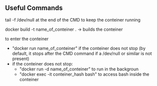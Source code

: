 ## Useful Commands

tail -f /dev/null at the end of the CMD to keep the conteiner running

docker build -t name_of_conteiner . -> builds the conteiner

to enter the conteiner
 - "docker run name_of_conteiner" if the conteiner does not stop (by default, it stops after the CMD command if a /dev/null or similar is not present)
 - if the conteiner does not stop:
    - "docker run -d name_of_conteiner" to run in the backgroun
    - "docker exec -it conteiner_hash bash" to access bash inside the conteiner